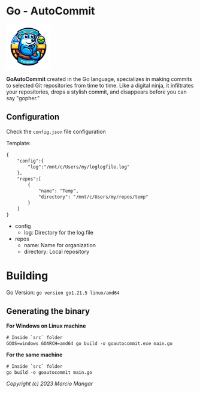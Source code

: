 # Go - AutoCommit

​<img src="./_extras/logo.png" width="120px">

__GoAutoCommit__ created in the Go language, specializes in making commits to selected Git repositories from time to time. Like a digital ninja, it infiltrates your repositories, drops a stylish commit, and disappears before you can say "gopher."



## Configuration

Check the `config.json` file configuration

Template:

    {
        "config":{
            "log":"/mnt/c/Users/my/loglogfile.log"
        },
        "repos":[
            {
                "name": "Temp",
                "directory": "/mnt/c/Users/my/repos/temp"
            }
        ]    
    }

- config
  - log: Directory for the log file
- repos
  - name: Name for organization
  - directory: Local repository



# Building

Go Version: `go version go1.21.5 linux/amd64`


## Generating the binary 


__For Windows on Linux machine__

    # Inside `src` folder
    GOOS=windows GOARCH=amd64 go build -o goautocommit.exe main.go



__For the same machine__

    # Inside `src` folder
    go build -o goautocommit main.go




*Copyright (c) 2023 Marcio Mangar*
